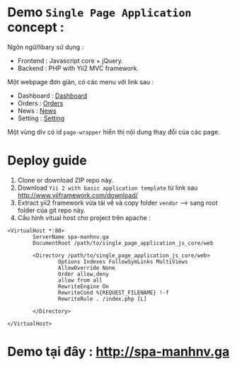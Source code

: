 # Demo `Single Page Application` concept : 

Ngôn ngữ/libary sử dụng :

-   Frontend : Javascript core + jQuery.
-   Backend : PHP with Yii2 MVC framework.

Một webpage đơn giản, có các menu với link sau :

-   Dashboard : <a href="#site/dashboard"> Dashboard </a>
-   Orders : <a href="#order"> Orders </a>
-   News : <a href="#news"> News </a>
-   Setting : <a href="#site/setting"> Setting </a>

Một vùng div có id `page-wrapper` hiển thị nội dung thay đổi của các page.


# Deploy guide

1. Clone or download ZIP repo này.
2. Download `Yii 2 with basic application template` từ link sau http://www.yiiframework.com/download/
3. Extract yii2 framework vừa tải về và copy folder `vendor` --> sang root folder của git repo này.
4. Cấu hình vitual host cho project trên apache : 
```
<VirtualHost *:80>
        ServerName spa-manhnv.ga
        DocumentRoot /path/to/single_page_application_js_core/web

        <Directory /path/to/single_page_application_js_core/web>
                Options Indexes FollowSymLinks MultiViews
                AllowOverride None
                Order allow,deny
                allow from all
                RewriteEngine On
                RewriteCond %{REQUEST_FILENAME} !-f
                RewriteRule . /index.php [L]

        </Directory>

</VirtualHost>
```

# Demo tại đây :  http://spa-manhnv.ga
